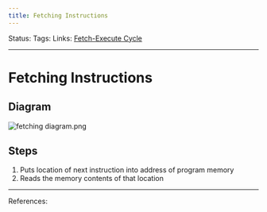```yaml
---
title: Fetching Instructions
---
```

Status:
Tags:
Links: [Fetch-Execute Cycle](out/fetch-execute-cycle.md)
___
# Fetching Instructions
## Diagram
![fetching diagram.png](None)
## Steps
1. Puts location of next instruction into address of program memory
2. Reads the memory contents of that location
___
References: